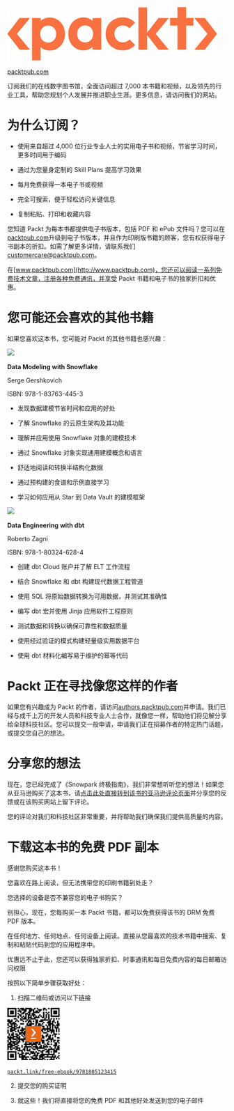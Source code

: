 ![](img/Packt_Logo-011.png)

[packtpub.com](http://packtpub.com)

订阅我们的在线数字图书馆，全面访问超过 7,000 本书籍和视频，以及领先的行业工具，帮助您规划个人发展并推进职业生涯。更多信息，请访问我们的网站。

# 为什么订阅？

+   使用来自超过 4,000 位行业专业人士的实用电子书和视频，节省学习时间，更多时间用于编码

+   通过为您量身定制的 Skill Plans 提高学习效果

+   每月免费获得一本电子书或视频

+   完全可搜索，便于轻松访问关键信息

+   复制粘贴、打印和收藏内容

您知道 Packt 为每本书都提供电子书版本，包括 PDF 和 ePub 文件吗？您可以在[packtpub.com](http://packtpub.com)升级到电子书版本，并且作为印刷版书籍的顾客，您有权获得电子书副本的折扣。如需了解更多详情，请联系我们 customercare@packtpub.com。

在[www.packtpub.com](http://www.packtpub.com)，您还可以阅读一系列免费技术文章，注册各种免费通讯，并享受 Packt 书籍和电子书的独家折扣和优惠。

# 您可能还会喜欢的其他书籍

如果您喜欢这本书，您可能对 Packt 的其他书籍也感兴趣：

![](https://www.amazon.in/dp/1837634459)

**Data Modeling** **with Snowflake**

Serge Gershkovich

ISBN: 978-1-83763-445-3

+   发现数据建模节省时间和应用的好处

+   了解 Snowflake 的云原生架构及其功能

+   理解并应用使用 Snowflake 对象的建模技术

+   通过 Snowflake 对象实现通用建模概念和语言

+   舒适地阅读和转换半结构化数据

+   通过预构建的食谱和示例直接学习

+   学习如何应用从 Star 到 Data Vault 的建模框架

![](https://www.amazon.in/dp/1803246286)

**Data Engineering** **with dbt**

Roberto Zagni

ISBN: 978-1-80324-628-4

+   创建 dbt Cloud 账户并了解 ELT 工作流程

+   结合 Snowflake 和 dbt 构建现代数据工程管道

+   使用 SQL 将原始数据转换为可用数据，并测试其准确性

+   编写 dbt 宏并使用 Jinja 应用软件工程原则

+   测试数据和转换以确保可靠性和数据质量

+   使用经过验证的模式构建轻量级实用数据平台

+   使用 dbt 材料化编写易于维护的幂等代码

# Packt 正在寻找像您这样的作者

如果您有兴趣成为 Packt 的作者，请访问[authors.packtpub.com](http://authors.packtpub.com)并申请。我们已经与成千上万的开发人员和科技专业人士合作，就像您一样，帮助他们将见解分享给全球科技社区。您可以提交一般申请，申请我们正在招募作者的特定热门话题，或提交您自己的想法。

# 分享您的想法

现在，您已经完成了《Snowpark 终极指南》，我们非常想听听您的想法！如果您从亚马逊购买了这本书，请[点击此处直接转到该书的亚马逊评论页面](https://packt.link/r/1-805-12341-6)并分享您的反馈或在该购买网站上留下评论。

您的评论对我们和科技社区非常重要，并将帮助我们确保我们提供高质量的内容。

# 下载这本书的免费 PDF 副本

感谢您购买这本书！

您喜欢在路上阅读，但无法携带您的印刷书籍到处走？

您选择的设备是否不兼容您的电子书购买？

别担心，现在，您每购买一本 Packt 书籍，都可以免费获得该书的 DRM 免费 PDF 版本。

在任何地方、任何地点、任何设备上阅读。直接从您最喜欢的技术书籍中搜索、复制和粘贴代码到您的应用程序中。

优惠远不止于此，您还可以获得独家折扣、时事通讯和每日免费内容的每日邮箱访问权限

按照以下简单步骤获取好处：

1.  扫描二维码或访问以下链接

![](img/B19923_QR_Free_PDF.jpg)

[`packt.link/free-ebook/9781805123415`](https://packt.link/free-ebook/9781805123415)

2. 提交您的购买证明

3. 就这些！我们将直接将您的免费 PDF 和其他好处发送到您的电子邮件
